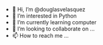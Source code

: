 - 👋 Hi, I’m @douglasvelasquez
- 👀 I’m interested in Python
- 🌱 I’m currently learning computer
- 💞️ I’m looking to collaborate on ...
- 📫 How to reach me ...

<!---
douglasvelasquez/douglasvelasquez is a ✨ special ✨ repository because its `README.md` (this file) appears on your GitHub profile.
You can click the Preview link to take a look at your changes.
--->
